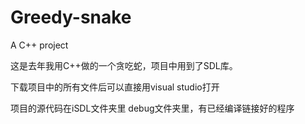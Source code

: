 # Greedy-snake
A C++ project

这是去年我用C++做的一个贪吃蛇，项目中用到了SDL库。


下载项目中的所有文件后可以直接用visual studio打开

项目的源代码在iSDL文件夹里
debug文件夹里，有已经编译链接好的程序

